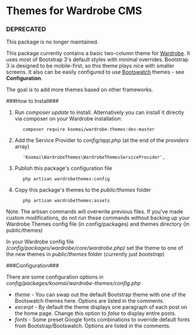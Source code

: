 Themes for Wardrobe CMS
================

### DEPRECATED

This package is no longer maintained.

This package currently contains a basic two-column theme for [Wardrobe](http://wardrobecms.com). It uses most of Bootstrap 3's default styles with minimal overrides. Bootstrap 3 is designed to be mobile-first, so this theme plays nice with smaller screens. It also can be easily configured to use [Bootswatch](http://bootswatch.com) themes - see **Configuration**.

The goal is to add more themes based on other frameworks.

###How to Install###
1. Run *composer update* to install. Alternatively you can install it directly via composer on your Wardrobe installation:

          composer require koomai/wardrobe-themes:dev-master

2. Add the Service Provider to *config/app.php* (at the end of the *providers* array)

          'Koomai\WardrobeThemes\WardrobeThemesServiceProvider',
3. Publish this package's configuration file

          php artisan wardrobethemes:config
4. Copy this package's themes to the *public/themes* folder
          
          php artisan wardrobethemes:assets

Note: The artisan commands will overwrite previous files. If you've made custom modifications, do not run these commands without backing up your Wardrobe Themes config file (in config/packages) and themes directory (in public/themes)

In your Wardrobe config file *(config/packages/wardrobe/core/wardrobe.php)* set the theme to one of the new themes in *public/themes* folder (currently just *bootstrap*)

###Configuration###

There are some configuration options in *config/packages/koomai/wardrobe-themes/config.php*
- *theme* - You can swap out the default Bootstrap theme with one of the Bootswatch themes here. Options are listed in the comments.
- *excerpt* - By default the theme displays one paragraph of each post on the home page. Change this option to *false* to display entire posts.
- *fonts* - Some preset Google fonts combinations to override default fonts from Bootstrap/Bootswatch. Options are listed in the comments.
